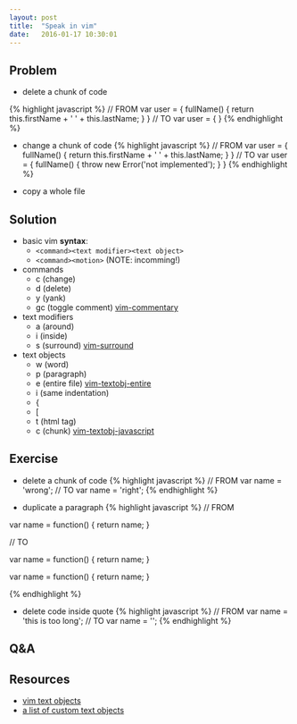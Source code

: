 ```yaml
---
layout: post
title:  "Speak in vim"
date:   2016-01-17 10:30:01
---
```

## Problem
- delete a chunk of code

{% highlight javascript %}
// FROM
var user = {
  fullName() {
    return this.firstName + ' ' + this.lastName;
  }
}
// TO
var user = {
}
{% endhighlight %}

- change a chunk of code
{% highlight javascript %}
// FROM
var user = {
  fullName() {
    return this.firstName + ' ' + this.lastName;
  }
}
// TO
var user = {
  fullName() {
    throw new Error('not implemented');
  }
}
{% endhighlight %}

- copy a whole file

## Solution
- basic vim **syntax**:
  - `<command><text modifier><text object>`
  - `<command><motion>` (NOTE: incomming!)
- commands
  - c (change)
  - d (delete)
  - y (yank)
  - gc (toggle comment) [vim-commentary](https://github.com/tpope/vim-commentary)
- text modifiers
  - a (around)
  - i (inside)
  - s (surround) [vim-surround](https://github.com/tpope/vim-surround)
- text objects
  - w (word)
  - p (paragraph)
  - e (entire file) [vim-textobj-entire](https://github.com/kana/vim-textobj-entire)
  - i (same indentation)
  - {
  - \[
  - t (html tag)
  - c (chunk) [vim-textobj-javascript](https://github.com/poetic/vim-textobj-javascript)

## Exercise
- delete a chunk of code
{% highlight javascript %}
// FROM
var name = 'wrong';
// TO
var name = 'right';
{% endhighlight %}

- duplicate a paragraph
{% highlight javascript %}
// FROM

var name = function() {
  return name;
}

// TO

var name = function() {
  return name;
}

var name = function() {
  return name;
}

{% endhighlight %}

- delete code inside quote
{% highlight javascript %}
// FROM
var name = 'this is too long';
// TO
var name = '';
{% endhighlight %}

## Q&A

## Resources
- [vim text objects](http://blog.carbonfive.com/2011/10/17/vim-text-objects-the-definitive-guide/)
- [a list of custom text objects](https://github.com/kana/vim-textobj-user/wiki)
